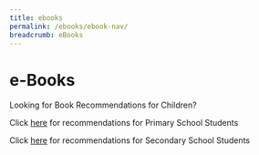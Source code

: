 ```yaml
---
title: ebooks
permalink: /ebooks/ebook-nav/
breadcrumb: eBooks
---
```


# **e-Books**

Looking for Book Recommendations for Children?

Click [here](https://eresources.nlb.gov.sg/ereads/DiscoveReads/All?level=p) for recommendations for Primary School Students

Click [here](https://eresources.nlb.gov.sg/ereads/DiscoveReads/All?level=s) for recommendations for Secondary School Students